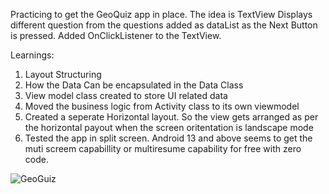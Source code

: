 Practicing to get the GeoQuiz app in place. The idea is TextView Displays different question from the questions added as dataList as the Next Button is pressed. Added OnClickListener to the TextView. 

Learnings:
1. Layout Structuring
2. How the Data Can be encapsulated in the Data Class
3. View model class created to store UI related data
4. Moved the business logic from Activity class to its own viewmodel
5. Created a seperate Horizontal layout. So the view gets arranged as per the horizontal payout when the screen oritentation is landscape mode
6. Tested  the app in split screen. Android 13 and above seems to get the muti screem capabillity or multiresume capability for free with zero code. 






![GeoGuiz](https://github.com/priya006/Layout/assets/16076524/5121871b-7ae8-47ed-a949-11d06bde57e6)
